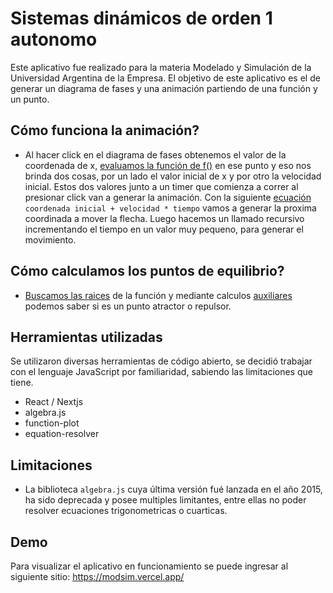 # Sistemas dinámicos de orden 1 autonomo

Este aplicativo fue realizado para la materia Modelado y Simulación de la Universidad Argentina de la Empresa.
El objetivo de este aplicativo es el de generar un diagrama de fases y una animación partiendo de una función y un punto.

## Cómo funciona la animación?

- Al hacer click en el diagrama de fases obtenemos el valor de la coordenada de x, [evaluamos la función de f()](https://github.com/damjtoh/modsim/blob/main/components/AnimatedPoint.tsx#L20) en ese punto y eso nos brinda dos cosas, por un lado el valor inicial de x y por otro la velocidad inicial. Estos dos valores junto a un timer que comienza a correr al presionar click van a generar la animación. Con la siguiente [ecuación](https://github.com/damjtoh/modsim/blob/main/components/AnimatedPoint.tsx#L27) `coordenada inicial + velocidad * tiempo` vamos a generar la proxima coordinada a mover la flecha. Luego hacemos un llamado recursivo incrementando el tiempo en un valor muy pequeno, para generar el movimiento.

## Cómo calculamos los puntos de equilibrio?

- [Buscamos las raices](https://github.com/damjtoh/modsim/blob/main/pages/api/dynamic.ts#L16) de la función y mediante calculos [auxiliares](https://github.com/damjtoh/modsim/blob/main/pages/api/dynamic.ts#L55) podemos saber si es un punto atractor o repulsor.

## Herramientas utilizadas

Se utilizaron diversas herramientas de código abierto, se decidió trabajar con el lenguaje JavaScript por familiaridad, sabiendo las limitaciones que tiene.

- React / Nextjs
- algebra.js
- function-plot
- equation-resolver

## Limitaciones

- La biblioteca `algebra.js` cuya última versión fué lanzada en el año 2015, ha sido deprecada y posee multiples limitantes, entre ellas no poder resolver ecuaciones trigonometricas o cuarticas.

## Demo

Para visualizar el aplicativo en funcionamiento se puede ingresar al siguiente sitio: https://modsim.vercel.app/

